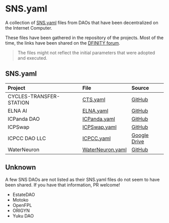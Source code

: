 # SNS.yaml

A collection of [SNS.yaml](https://internetcomputer.org/docs/current/developer-docs/daos/sns/tokenomics/preparation) files from DAOs that have been decentralized on the Internet Computer.

These files have been gathered in the repository of the projects. Most of the time, the links have been shared on the [DFINITY forum](https://forum.dfinity.org/).

> The files might not reflect the initial parameters that were adopted and executed.

## SNS.yaml

| Project                 | File                                          | Source                                                                                        |
|:------------------------|:----------------------------------------------|:----------------------------------------------------------------------------------------------|
| CYCLES-TRANSFER-STATION | [CTS.yaml](sns_init/CTS.yaml)                 | [GitHub](https://github.com/cycles-transfer-station/cts/blob/master/sns/sns_init.yaml)        |
| ELNA AI                 | [ELNA.yaml](sns_init/ELNA.yaml)               | [GitHub](https://github.com/elna-ai/SNS/blob/main/sns_init.yaml)                         |
| ICPanda DAO             | [ICPanda.yaml](sns_init/ICPanda.yaml)         | [GitHub](https://github.com/ldclabs/ic-panda/blob/main/sns_init.yaml)                         |
| ICPSwap                 | [ICPSwap.yaml](sns_init/ICPSwap.yaml)         | [GitHub](https://github.com/ICPSwap-Labs/sns/blob/main/sns_init.yaml)                         |
| ICPCC DAO LLC           | [ICPCC.yaml](sns_init/ICPCC.yaml)             | [Google Drive](https://drive.google.com/file/d/1-AFoIATMVhL60hDl7-JDCuPlg3R_aIeC/view)        |
| WaterNeuron             | [WaterNeuron.yaml](sns_init/WaterNeuron.yaml) | [GitHub](https://github.com/WaterNeuron/WaterNeuron/blob/main/water_neuron_wtn_sns_init.yaml) |

## Unknown

A few SNS DAOs are not listed as their SNS.yaml files do not seem to have been shared. If you have that information, PR welcome!

- EstateDAO
- Motoko
- OpenFPL
- ORIGYN
- Yuku DAO
